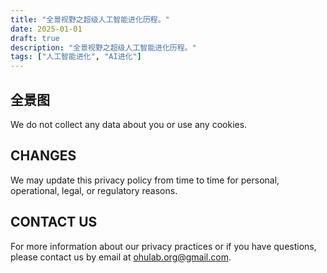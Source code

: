 ```yaml
---
title: "全景视野之超级人工智能进化历程。"
date: 2025-01-01
draft: true
description: "全景视野之超级人工智能进化历程。"
tags: ["人工智能进化", "AI进化"]
---
```


## 全景图

We do not collect any data about you or use any cookies.

## CHANGES

We may update this privacy policy from time to time for personal, operational, legal, or regulatory reasons.

## CONTACT US

For more information about our privacy practices or if you have questions, please contact us by email at ohulab.org@gmail.com.





























































































